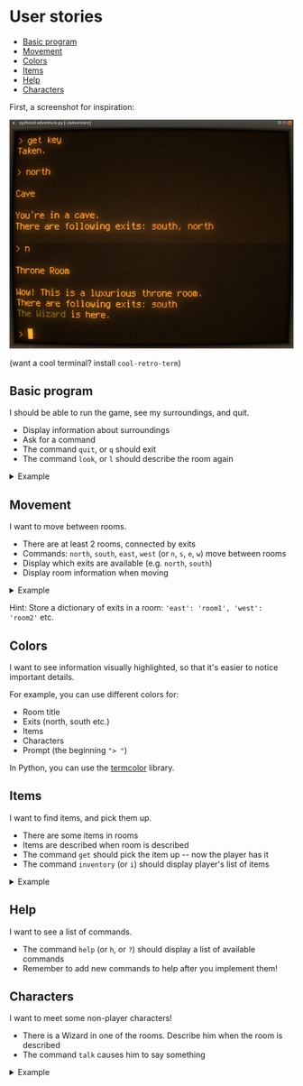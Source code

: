 # User stories

<!-- toc -->

- [Basic program](#basic-program)
- [Movement](#movement)
- [Colors](#colors)
- [Items](#items)
- [Help](#help)
- [Characters](#characters)

<!-- tocstop -->

First, a screenshot for inspiration:

![screenshot](screenshot.png)

(want a cool terminal? install `cool-retro-term`)

## Basic program

I should be able to run the game, see my surroundings, and quit.

- Display information about surroundings
- Ask for a command
- The command `quit`, or `q` should exit
- The command `look`, or `l` should describe the room again

<details>
<summary>Example</summary>

```
Outside

You're standing outside a large cave.

> xxx
I don't recognize that command.

> quit
Goodbye!
```

</details>

## Movement

I want to move between rooms.

- There are at least 2 rooms, connected by exits
- Commands: `north`, `south`, `east`, `west` (or `n`, `s`, `e`, `w`) move between rooms
- Display which exits are available (e.g. `north`, `south`)
- Display room information when moving

<details>
<summary>Example</summary>

```
Outside

You're standing outside a large cave.
There are the following exits: north

> north

Cave

You're inside a huge cave.
There are the following exits: south
```

</details>

Hint: Store a dictionary of exits in a room: `'east': 'room1', 'west': 'room2'` etc.

## Colors

I want to see information visually highlighted, so that it's easier to notice important details.

For example, you can use different colors for:
- Room title
- Exits (north, south etc.)
- Items
- Characters
- Prompt (the beginning `"> "`)

In Python, you can use the [termcolor](https://pypi.org/project/termcolor/) library.

## Items

I want to find items, and pick them up.

- There are some items in rooms
- Items are described when room is described
- The command `get` should pick the item up -- now the player has it
- The command `inventory` (or `i`) should display player's list of items


<details>
<summary>Example</summary>

```
Outside

You're standing outside a large cave.
There are items on the floor: key

> get
Get what? key
Taken.

> i
You are carrying: key
```

</details>

## Help

I want to see a list of commands.

- The command `help` (or `h`, or `?`) should display a list of available commands
- Remember to add new commands to help after you implement them!

## Characters

I want to meet some non-player characters!

- There is a Wizard in one of the rooms. Describe him when the room is described
- The command `talk` causes him to say something

<details>
<summary>Example</summary>

```
Cave

You're in a cave.
The Wizard is here.

> talk
Talk to who? The Wizard
The Wizard says, "Greetings, adventurer!"
```

</details>
